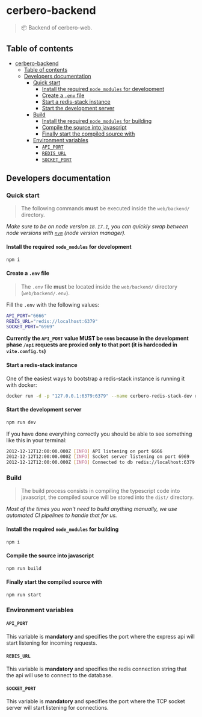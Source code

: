 # cerbero-backend

> 📦 Backend of cerbero-web.

## Table of contents

<!--toc:start-->
- [cerbero-backend](#cerbero-backend)
  - [Table of contents](#table-of-contents)
  - [Developers documentation](#developers-documentation)
    - [Quick start](#quick-start)
      - [Install the required `node_modules` for development](#install-the-required-nodemodules-for-development)
      - [Create a `.env` file](#create-a-env-file)
      - [Start a redis-stack instance](#start-a-redis-stack-instance)
      - [Start the development server](#start-the-development-server)
    - [Build](#build)
      - [Install the required `node_modules` for building](#install-the-required-nodemodules-for-building)
      - [Compile the source into javascript](#compile-the-source-into-javascript)
      - [Finally start the compiled source with](#finally-start-the-compiled-source-with)
    - [Environment variables](#environment-variables)
      - [`API_PORT`](#apiport)
      - [`REDIS_URL`](#redisurl)
      - [`SOCKET_PORT`](#socketport)
<!--toc:end-->

## Developers documentation

### Quick start

> The following commands **must** be executed inside the `web/backend/` directory.

*Make sure to be on node version `18.17.1`, you can quickly swap between node versions with [`nvm`](https://github.com/nvm-sh/nvm) (node version manager).*

#### Install the required `node_modules` for development

```sh
npm i
```

#### Create a `.env` file

> The `.env` file **must** be located inside the `web/backend/` directory (`web/backend/.env`).

Fill the `.env` with the following values:

```sh
API_PORT="6666"
REDIS_URL="redis://localhost:6379"
SOCKET_PORT="6969"
```

**Currently the `API_PORT` value MUST be `6666` because in the development phase `/api` requests are proxied only to that port (it is hardcoded in `vite.config.ts`)**

#### Start a redis-stack instance

One of the easiest ways to bootstrap a redis-stack instance is running it with docker:

```sh
docker run -d -p "127.0.0.1:6379:6379" --name cerbero-redis-stack-dev redis/redis-stack:latest
```

#### Start the development server

```sh
npm run dev
```

If you have done everything correctly you should be able to see something like this in your terminal:

```sh
2012-12-12T12:00:00.000Z [INFO] API listening on port 6666
2012-12-12T12:00:00.000Z [INFO] Socket server listening on port 6969
2012-12-12T12:00:00.000Z [INFO] Connected to db redis://localhost:6379
```

### Build

> The build process consists in compiling the typescript code into javascript, the compiled source will be stored into the `dist/` directory.

*Most of the times you won't need to build anything manually, we use automated CI pipelines to handle that for us.*

#### Install the required `node_modules` for building

```sh
npm i
```

#### Compile the source into javascript

```sh
npm run build
```

#### Finally start the compiled source with

```
npm run start
```

### Environment variables

#### `API_PORT`

This variable is **mandatory** and specifies the port where the express api will start listening for incoming requests.

#### `REDIS_URL`

This variable is **mandatory** and specifies the redis connection string that the api will use to connect to the database.

#### `SOCKET_PORT`

This variable is **mandatory** and specifies the port where the TCP socket server will start listening for connections.

